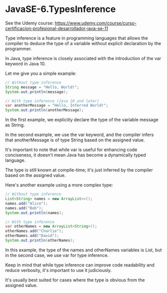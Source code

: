 # JavaSE-6.TypesInference

See the Udemy course: https://www.udemy.com/course/curso-certificacion-profesional-desarrollador-java-se-11

Type inference is a feature in programming languages that allows the compiler to deduce the type of a variable without explicit declaration by the programmer. 

In Java, type inference is closely associated with the introduction of the var keyword in Java 10.

Let me give you a simple example:

```java
// Without type inference
String message = "Hello, World!";
System.out.println(message);

// With type inference (Java 10 and later)
var anotherMessage = "Hello, Inferred World!";
System.out.println(anotherMessage);
```

In the first example, we explicitly declare the type of the variable message as String. 

In the second example, we use the var keyword, and the compiler infers that anotherMessage is of type String based on the assigned value.

It's important to note that while var is useful for enhancing code conciseness, it doesn't mean Java has become a dynamically typed language. 

The type is still known at compile-time; it's just inferred by the compiler based on the assigned value.

Here's another example using a more complex type:

```java
// Without type inference
List<String> names = new ArrayList<>();
names.add("Alice");
names.add("Bob");
System.out.println(names);

// With type inference
var otherNames = new ArrayList<String>();
otherNames.add("Charlie");
otherNames.add("David");
System.out.println(otherNames);
```

In this example, the type of the names and otherNames variables is List<String>, but in the second case, we use var for type inference.

Keep in mind that while type inference can improve code readability and reduce verbosity, it's important to use it judiciously. 

It's usually best suited for cases where the type is obvious from the assigned value.
